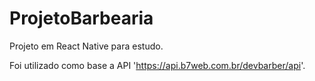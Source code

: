 # ProjetoBarbearia
 Projeto em React Native para estudo.

Foi utilizado como base a API 'https://api.b7web.com.br/devbarber/api'.
